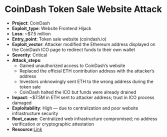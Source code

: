 # CoinDash Token Sale Website Attack

- **Project**: CoinDash
- **Exploit_type**: Website Frontend Hijack
- **Loss**: ~$7.5 million
- **Entry_point**: Token sale website (coindash.io)
- **Exploit_vector**: Attacker modified the Ethereum address displayed on the CoinDash ICO page to redirect funds to their own wallet
- **Severity**: Critical
- **Attack_steps**:
    - Gained unauthorized access to CoinDash’s website
    - Replaced the official ETH contribution address with the attacker’s address
    - Investors unknowingly sent ETH to the wrong address during the token sale
    - CoinDash halted the ICO but funds were already drained
- **Impact**: ~$7.5M in ETH sent to attacker address; trust in ICO process damaged
- **Exploitability**: High — due to centralization and poor website infrastructure security
- **Root_cause**: Centralized web infrastructure compromised; no address verification or cryptographic attestation
- **Resource**:[Link](https://www.securityweek.com/hacker-steals-7-million-ethereum-coindash/)

